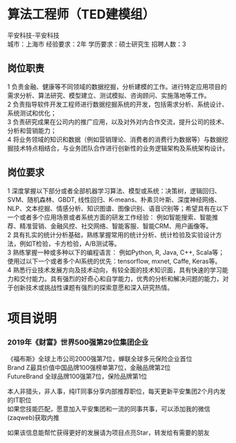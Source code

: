 # 算法工程师（TED建模组）
平安科技-平安科技  
城市：上海市 经验要求：2年 学历要求：硕士研究生  招聘人数：3

## 岗位职责
1 负责金融、健康等不同领域的数据挖掘，分析建模的工作。进行特定应用项目的需求分析、算法研究、模型建立、测试模拟、咨询顾问、实施落地等工作。   
2 负责指导软件开发工程师进行数据挖掘系统的开发，包括需求分析、系统设计、系统测试和优化；    
3 负责研究成果在公司内的推广应用，以及对外对内合作交流，提升公司的技术、分析和营销能力；    
4 将业务领域的知识和数据（例如营销理论、消费者的消费行为数据等）与数据挖掘技术特点相结合，与业务团队合作进行创新性的业务逻辑架构及系统架构设计。

## 岗位要求
1 深度掌握以下部分或者全部机器学习算法、模型或系统：决策树，逻辑回归、SVM、随机森林、GBDT, 线性回归、K-means、朴素贝叶斯、深度神经网络、NLP、文本挖掘、情感分析、知识图谱、图像识别、语音识别等；希望具有在以下一个或者多个应用场景或者系统方面的研发工作经验： 例如智能搜索、智能推荐、精准营销、金融风控、社交网络、智能客服、智能CRM、用户画像等。   
2 具有扎实的统计分析基础，熟练掌握常用的统计分析、统计检验及实验设计方法，例如T检验，卡方检验，A/B测试等。   
3 熟练掌握一种或多种以下的编程语言： 例如Python, R, Java, C++, Scala等； 使用过以下一个或者多个AI系统的优先：tensorflow, mxnet, Caffe, Keras等。   
4 熟悉行业技术发展方向及技术动向，有较全面的技术知识面，具有快速的学习能力和交付能力。具有强烈的好奇心和自学能力，优秀的分析和解决问题的能力，对于创新技术或挑战性课题有强烈的探索意愿和深入研究热情。

# 项目说明

### 2019年《财富》世界500强第29位集团企业
《福布斯》全球上市公司2000强第7位，蝉联全球多元保险企业首位  
Brand Z最具价值中国品牌100强榜单第7位，金融品牌第2位  
FutureBrand 全球品牌100强第7位，保险品牌第1位

本人非猎头，非人事，纯IT同事分享内部推荐职位，每天更新平安集团2个月内发的IT职位  
如果您技能匹配，愿意加入平安集团和一流的同事共事，可以添加我的微信(zaqweb)获取内推 

如果该信息能帮忙获得更好的发展请为项目点亮Star，转发给有需要的朋友




